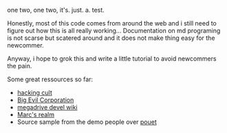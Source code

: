 one two, one two, it's. just. a. test.

Honestly, most of this code comes from around the web and i still need to figure out how this is all really working... Documentation on md programing is not scarse but scatered around and it does not make thing easy for the newcommer.

Anyway, i hope to grok this and write a little tutorial to avoid newcommers the pain.

Some great ressources so far:
* [hacking cult](http://www.hacking-cult.org/)
* [Big Evil Corporation](http://bigevilcorporation.co.uk/) 
* [megadrive devel wiki](http://wiki.megadrive.org/index.php?title=Main_Page) 
* [Marc's realm](http://darkdust.net/writings/megadrive)
* Source sample from the demo people over [pouet](http://www.pouet.net/)
